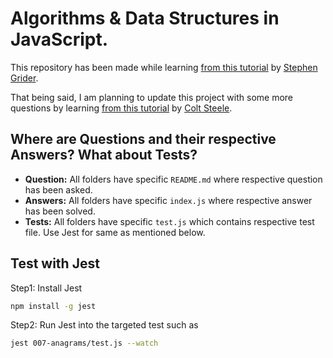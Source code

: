 # Algorithms & Data Structures in JavaScript.

This repository has been made while learning [from this tutorial](https://www.udemy.com/coding-interview-bootcamp-algorithms-and-data-structure/) by [Stephen Grider](https://twitter.com/ste_grider). 

That being said, I am planning to update this project with some more questions by learning [from this tutorial](https://www.udemy.com/js-algorithms-and-data-structures-masterclass/) by [Colt Steele](https://www.udemy.com/user/coltsteele/).

## Where are Questions and their respective Answers? What about Tests?

- **Question:** All folders have specific `README.md` where respective question has been asked.
- **Answers:** All folders have specific `index.js` where respective answer has been solved.
- **Tests:** All folders have specific `test.js` which contains respective test file. Use Jest for same as mentioned below.

## Test with Jest

Step1:  Install Jest

```bash
npm install -g jest
```

Step2: Run Jest into the targeted test such as

```bash
jest 007-anagrams/test.js --watch
```
